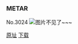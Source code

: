 ### METAR
No.3024
![图片不见了~~~](https://imgs.xkcd.com/comics/metar.png)

[原址](https://xkcd.com//3024) [下载](https://imgs.xkcd.com/comics/metar.png)

